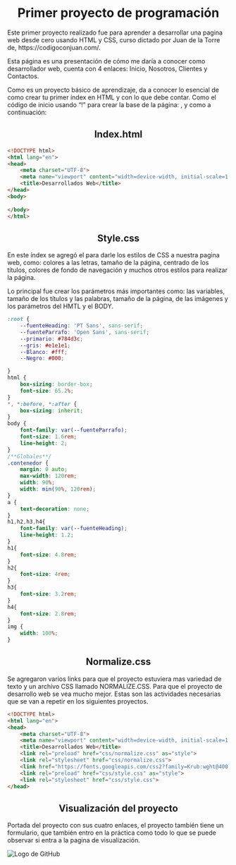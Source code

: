 <h1 align="center">Primer proyecto de programación</h1>
<p>Este primer proyecto realizado fue para aprender a desarrollar una pagina web desde cero usando HTML y CSS, curso dictado por Juan de la Torre de, https://codigoconjuan.com/. </p>
<p>Esta página es una presentación de cómo me daría a conocer como desarrollador web, cuenta con 4 enlaces: Inicio, Nosotros, Clientes y Contactos. </p>
<p>Como es un proyecto básico de aprendizaje, da a conocer lo esencial de como crear tu primer índex en HTML y con lo que debe contar.  Como el código de inicio usando “!” para crear la base de la página: <html>, <head> y <body> como a continuación: </p>
<h2 align="center">Index.html</h2>
  
```html
<!DOCTYPE html>
<html lang="en">
<head>
    <meta charset="UTF-8">
    <meta name="viewport" content="width=device-width, initial-scale=1.0">
    <title>Desarrollados Web</title>
</head>
<body>
    
</body>
</html>
```

<h2 align="center">Style.css</h2>

<p>En este índex se agregó el <link rel="stylesheet" href="css/style.css"> para darle los estilos de CSS a nuestra pagina web, como: colores a las letras, tamaño de la página, centrado de los títulos, colores de fondo de navegación y muchos otros estilos para realizar la página.</p> 
<p>Lo principal fue crear los parámetros más importantes como: las variables, tamaño de los títulos y las palabras, tamaño de la página, de las imágenes y los parámetros del HMTL y el BODY.</p>

```css
:root {
    --fuenteHeading: 'PT Sans', sans-serif;
    --fuenteParrafo: 'Open Sans', sans-serif;
    --primario: #784d3c;
    --gris: #e1e1e1;
    --Blanco: #fff;
    --Negro: #000;

}
html {
    box-sizing: border-box;
    font-size: 65.2%;
}
*, *:before, *:after {
    box-sizing: inherit;
}
body {
    font-family: var(--fuenteParrafo);
    font-size: 1.6rem;
    line-height: 2;
}
/**Globales**/
.contenedor {
    margin: 0 auto;
    max-width: 120rem;
    width: 90%;
    width: min(90%, 120rem);
}
a {
    text-decoration: none;
}
h1,h2,h3,h4{
    font-family: var(--fuenteHeading);
    line-height: 1.2;
}
h1{
    font-size: 4.8rem;
}
h2{
    font-size: 4rem;
}
h3{
    font-size: 3.2rem;
}
h4{
    font-size: 2.8rem;
}
img {
    width: 100%;
}
```

<h2 align="center">Normalize.css</h2>

<p>Se agregaron varios links para que el proyecto estuviera mas variedad de texto y un archivo CSS llamado NORMALIZE.CSS. Para que el proyecto de desarrollo web se vea mucho mejor. Estas son las actividades necesarias que se van a repetir en los siguientes proyectos.</p>

```html
<!DOCTYPE html>
<html lang="en">
<head>
    <meta charset="UTF-8">
    <meta name="viewport" content="width=device-width, initial-scale=1.0">
    <title>Desarrollados Web</title>
    <link rel="preload" href="css/normalize.css" as="style">
    <link rel="stylesheet" href="css/normalize.css">
    <link href="https://fonts.googleapis.com/css2?family=Krub:wght@400;700&display=swap" rel="stylesheet">
    <link rel="preload" href="css/style.css" as="style">
    <link rel="stylesheet" href="css/style.css">
</head>
```
<h2 align="center">Visualización del proyecto</h2>
<p>Portada del proyecto con sus cuatro enlaces, el proyecto también tiene un formulario, que también entro en la práctica como todo lo que se puede observar si entra a la pagina de visualización. </p>

![Logo de GitHub](https://github.com/Alex030396/Primer-proyecto-web/blob/main/Captura%20de%20pantalla%202024-03-17%20134144.png)
